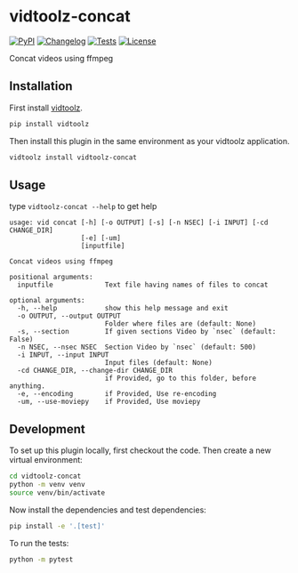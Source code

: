 # vidtoolz-concat

[![PyPI](https://img.shields.io/pypi/v/vidtoolz-concat.svg)](https://pypi.org/project/vidtoolz-concat/)
[![Changelog](https://img.shields.io/github/v/release/sukhbinder/vidtoolz-concat?include_prereleases&label=changelog)](https://github.com/sukhbinder/vidtoolz-concat/releases)
[![Tests](https://github.com/sukhbinder/vidtoolz-concat/workflows/Test/badge.svg)](https://github.com/sukhbinder/vidtoolz-concat/actions?query=workflow%3ATest)
[![License](https://img.shields.io/badge/license-Apache%202.0-blue.svg)](https://github.com/sukhbinder/vidtoolz-concat/blob/main/LICENSE)

Concat videos using ffmpeg 

## Installation

First install [vidtoolz](https://github.com/sukhbinder/vidtoolz).

```bash
pip install vidtoolz
```

Then install this plugin in the same environment as your vidtoolz application.

```bash
vidtoolz install vidtoolz-concat
```
## Usage

type ``vidtoolz-concat --help`` to get help

```
usage: vid concat [-h] [-o OUTPUT] [-s] [-n NSEC] [-i INPUT] [-cd CHANGE_DIR]
                  [-e] [-um]
                  [inputfile]

Concat videos using ffmpeg

positional arguments:
  inputfile             Text file having names of files to concat

optional arguments:
  -h, --help            show this help message and exit
  -o OUTPUT, --output OUTPUT
                        Folder where files are (default: None)
  -s, --section         If given sections Video by `nsec` (default: False)
  -n NSEC, --nsec NSEC  Section Video by `nsec` (default: 500)
  -i INPUT, --input INPUT
                        Input files (default: None)
  -cd CHANGE_DIR, --change-dir CHANGE_DIR
                        if Provided, go to this folder, before anything.
  -e, --encoding        if Provided, Use re-encoding
  -um, --use-moviepy    if Provided, Use moviepy

```


## Development

To set up this plugin locally, first checkout the code. Then create a new virtual environment:
```bash
cd vidtoolz-concat
python -m venv venv
source venv/bin/activate
```
Now install the dependencies and test dependencies:
```bash
pip install -e '.[test]'
```
To run the tests:
```bash
python -m pytest
```
